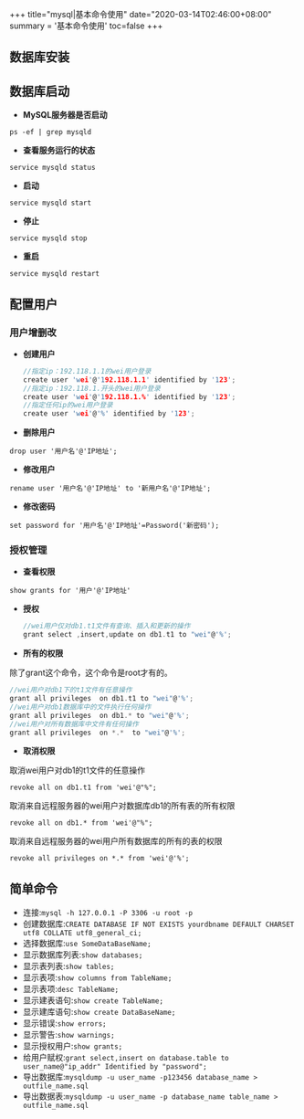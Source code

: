 +++
title="mysql|基本命令使用"
date="2020-03-14T02:46:00+08:00"
summary = '基本命令使用'
toc=false
+++

数据库安装
----------

数据库启动
----------

-	**MySQL服务器是否启动**

`ps -ef | grep mysqld`

-	**查看服务运行的状态**

`service mysqld status`

-	**启动**

`service mysqld start`

-	**停止**

`service mysqld stop`

-	**重启**

`service mysqld restart`

配置用户
--------

### 用户增删改

-	**创建用户**

	```c
	//指定ip：192.118.1.1的wei用户登录
	create user 'wei'@'192.118.1.1' identified by '123';
	//指定ip：192.118.1.开头的wei用户登录
	create user 'wei'@'192.118.1.%' identified by '123';
	//指定任何ip的wei用户登录
	create user 'wei'@'%' identified by '123';
	```

-	**删除用户**

`drop user '用户名'@'IP地址';`

-	**修改用户**

`rename user '用户名'@'IP地址' to '新用户名'@'IP地址';`

-	**修改密码**

`set password for '用户名'@'IP地址'=Password('新密码');`

### 授权管理

-	**查看权限**

`show grants for '用户'@'IP地址'`

-	**授权**

	```c
	//wei用户仅对db1.t1文件有查询、插入和更新的操作
	grant select ,insert,update on db1.t1 to "wei"@'%';
	```

-	**所有的权限**

除了grant这个命令，这个命令是root才有的。

```c
//wei用户对db1下的t1文件有任意操作
grant all privileges  on db1.t1 to "wei"@'%';
//wei用户对db1数据库中的文件执行任何操作
grant all privileges  on db1.* to "wei"@'%';
//wei用户对所有数据库中文件有任何操作
grant all privileges  on *.*  to "wei"@'%';
```

-	**取消权限**

取消wei用户对db1的t1文件的任意操作

`revoke all on db1.t1 from 'wei'@"%";`

取消来自远程服务器的wei用户对数据库db1的所有表的所有权限

`revoke all on db1.* from 'wei'@"%";`

取消来自远程服务器的wei用户所有数据库的所有的表的权限

`revoke all privileges on *.* from 'wei'@'%';`

简单命令
--------

-	连接:`mysql -h 127.0.0.1 -P 3306 -u root -p`
-	创建数据库:`CREATE DATABASE IF NOT EXISTS yourdbname DEFAULT CHARSET utf8 COLLATE utf8_general_ci;`
-	选择数据库:`use SomeDataBaseName;`
-	显示数据库列表:`show databases;`
-	显示表列表:`show tables;`
-	显示表项:`show columns from TableName;`
-	显示表项:`desc TableName;`
-	显示建表语句:`show create TableName;`
-	显示建库语句:`show create DataBaseName;`
-	显示错误:`show errors;`
-	显示警告:`show warnings;`
-	显示授权用户:`show grants;`
-	给用户赋权:`grant select,insert on database.table to user_name@"ip_addr" Identified by "password";`
-	导出数据库:`mysqldump -u user_name -p123456 database_name > outfile_name.sql`
-	导出数据表:`mysqldump -u user_name -p database_name table_name > outfile_name.sql`

